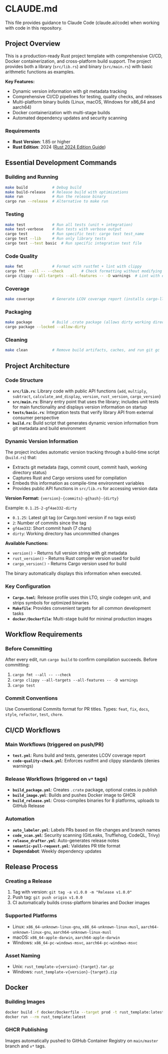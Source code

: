# CLAUDE.md

This file provides guidance to Claude Code (claude.ai/code) when working with code in this repository.

## Project Overview

This is a production-ready Rust project template with comprehensive CI/CD, Docker containerization, and cross-platform build support. The project provides both a library (`src/lib.rs`) and binary (`src/main.rs`) with basic arithmetic functions as examples.

**Key Features:**
- Dynamic version information with git metadata tracking
- Comprehensive CI/CD pipelines for testing, quality checks, and releases
- Multi-platform binary builds (Linux, macOS, Windows for x86_64 and aarch64)
- Docker containerization with multi-stage builds
- Automated dependency updates and security scanning

### Requirements

- **Rust Version**: 1.85 or higher
- **Rust Edition**: 2024 ([Rust 2024 Edition Guide](https://doc.rust-lang.org/edition-guide/rust-2024/index.html))

## Essential Development Commands

### Building and Running

```bash
make build           # Debug build
make build-release   # Release build with optimizations
make run             # Run the release binary
cargo run --release  # Alternative to make run
```

### Testing

```bash
make test            # Run all tests (unit + integration)
make test-verbose    # Run tests with verbose output
cargo test           # Run specific test: cargo test test_name
cargo test --lib     # Run only library tests
cargo test --test basic  # Run specific integration test file
```

### Code Quality

```bash
make fmt             # Format with rustfmt + lint with clippy
cargo fmt --all -- --check        # Check formatting without modifying
cargo clippy --all-targets --all-features -- -D warnings  # Lint with errors on warnings
```

### Coverage

```bash
make coverage        # Generate LCOV coverage report (installs cargo-llvm-cov if needed)
```

### Packaging

```bash
make package         # Build .crate package (allows dirty working directory)
cargo package --locked --allow-dirty
```

### Cleaning

```bash
make clean           # Remove build artifacts, caches, and run git gc
```

## Project Architecture

### Code Structure

- **`src/lib.rs`**: Library code with public API functions (`add`, `multiply`, `subtract`, `calculate_and_display`, `version`, `rust_version`, `cargo_version`)
- **`src/main.rs`**: Binary entry point that uses the library; includes unit tests for main functionality and displays version information on startup
- **`tests/basic.rs`**: Integration tests that verify library API from external consumer perspective
- **`build.rs`**: Build script that generates dynamic version information from git metadata and build environment

### Dynamic Version Information

The project includes automatic version tracking through a build-time script (`build.rs`) that:

- Extracts git metadata (tags, commit count, commit hash, working directory status)
- Captures Rust and Cargo versions used for compilation
- Embeds this information as compile-time environment variables
- Provides public API functions in `src/lib.rs` for accessing version data

**Version Format:** `{version}-{commits}-g{hash}-{dirty}`

Example: `0.1.25-2-gf4ae332-dirty`
- `0.1.25`: Latest git tag (or Cargo.toml version if no tags exist)
- `2`: Number of commits since the tag
- `gf4ae332`: Short commit hash (7 chars)
- `dirty`: Working directory has uncommitted changes

**Available Functions:**
- `version()` - Returns full version string with git metadata
- `rust_version()` - Returns Rust compiler version used for build
- `cargo_version()` - Returns Cargo version used for build

The binary automatically displays this information when executed.

### Key Configuration

- **`Cargo.toml`**: Release profile uses thin LTO, single codegen unit, and strips symbols for optimized binaries
- **`Makefile`**: Provides convenient targets for all common development tasks
- **`docker/Dockerfile`**: Multi-stage build for minimal production images

## Workflow Requirements

### Before Committing

After every edit, run `cargo build` to confirm compilation succeeds. Before committing:

1. `cargo fmt --all -- --check`
2. `cargo clippy --all-targets --all-features -- -D warnings`
3. `cargo test`

### Commit Conventions

Use Conventional Commits format for PR titles. Types: `feat`, `fix`, `docs`, `style`, `refactor`, `test`, `chore`.

## CI/CD Workflows

### Main Workflows (triggered on push/PR)

- **`test.yml`**: Runs build and tests, generates LCOV coverage report
- **`code-quality-check.yml`**: Enforces rustfmt and clippy standards (denies warnings)

### Release Workflows (triggered on `v*` tags)

- **`build_package.yml`**: Creates `.crate` package, optional crates.io publish
- **`build_image.yml`**: Builds and pushes Docker image to GHCR
- **`build_release.yml`**: Cross-compiles binaries for 8 platforms, uploads to GitHub Release

### Automation

- **`auto_labeler.yml`**: Labels PRs based on file changes and branch names
- **`code_scan.yml`**: Security scanning (GitLeaks, Trufflehog, CodeQL, Trivy)
- **`release_drafter.yml`**: Auto-generates release notes
- **`semantic-pull-request.yml`**: Validates PR title format
- **Dependabot**: Weekly dependency updates

## Release Process

### Creating a Release

1. Tag with version: `git tag -a v1.0.0 -m "Release v1.0.0"`
2. Push tag: `git push origin v1.0.0`
3. CI automatically builds cross-platform binaries and Docker images

### Supported Platforms

- Linux: `x86_64-unknown-linux-gnu`, `x86_64-unknown-linux-musl`, `aarch64-unknown-linux-gnu`, `aarch64-unknown-linux-musl`
- macOS: `x86_64-apple-darwin`, `aarch64-apple-darwin`
- Windows: `x86_64-pc-windows-msvc`, `aarch64-pc-windows-msvc`

### Asset Naming

- Unix: `rust_template-v{version}-{target}.tar.gz`
- Windows: `rust_template-v{version}-{target}.zip`

## Docker

### Building Images

```bash
docker build -f docker/Dockerfile --target prod -t rust_template:latest .
docker run --rm rust_template:latest
```

### GHCR Publishing

Images automatically pushed to GitHub Container Registry on `main/master` branch and `v*` tags.
